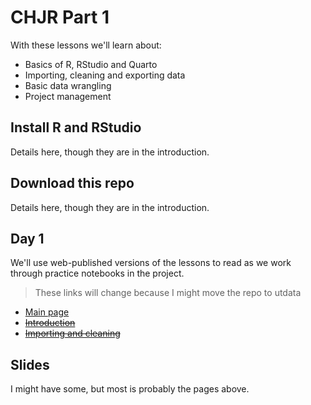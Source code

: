 # CHJR Part 1

With these lessons we'll learn about:

- Basics of R, RStudio and Quarto
- Importing, cleaning and exporting data
- Basic data wrangling
- Project management

## Install R and RStudio

Details here, though they are in the introduction.

## Download this repo

Details here, though they are in the introduction.

## Day 1

We'll use web-published versions of the lessons to read as we work through practice notebooks in the project.

> These links will change because I might move the repo to utdata

- [Main page](https://utdata.github.io/chjr-part1/)
- ~~[Introduction]()~~
- ~~[Importing and cleaning]()~~


## Slides

I might have some, but most is probably the pages above.
